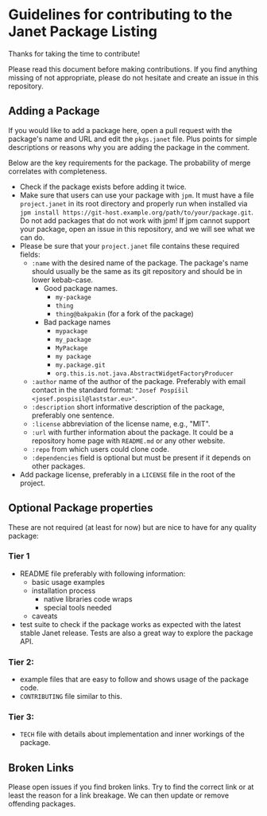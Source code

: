 # Guidelines for contributing to the Janet Package Listing

Thanks for taking the time to contribute!

Please read this document before making contributions. If you find anything
missing of not appropriate, please do not hesitate and create an issue in this
repository.

## Adding a Package

If you would like to add a package here, open a pull request with the
package's name and URL and edit the `pkgs.janet` file. Plus points for simple
descriptions or reasons why you are adding the package in the comment.

Below are the key requirements for the package. The
probability of merge correlates with completeness.

* Check if the package exists before adding it twice.
* Make sure that users can use your package with `jpm`. It must have a file
  `project.janet` in its root directory and properly run when installed via
  `jpm install https://git-host.example.org/path/to/your/package.git`. Do not add
  packages that do not work with jpm! If jpm cannot support your package,
  open an issue in this repository, and we will see what we can do.
* Please be sure that your `project.janet` file contains these required fields:
  * `:name` with the desired name of the package. The package's name should
  usually be the same as its git repository and should be in lower
  kebab-case.
    * Good package names.
      * `my-package`
      * `thing`
      * `thing@bakpakin` (for a fork of the package)
    * Bad package names
      * `mypackage`
      * `my_package`
      * `MyPackage`
      * `my package`
      * `my.package.git`
      * `org.this.is.not.java.AbstractWidgetFactoryProducer`
  *  `:author` name of the author of the package. Preferably with email contact
  in the standard format: `"Josef Pospíšil <josef.pospisil@laststar.eu>"`.
  * `:description` short informative description of the package, preferably one
  sentence.
  * `:license` abbreviation of the license name, e.g., "MIT".
  * `:url` with further information about the package. It could be a repository
  home page with `README.md` or any other website.
  * `:repo` from which users could clone code.
  * `:dependencies` field is optional but must be present if it depends on
  other packages.
* Add package license, preferably in a `LICENSE` file in the root of the
  project.


## Optional Package properties

These are not required (at least for now) but are nice to have for any quality
package:

### Tier 1

* README file preferably with following information:
  * basic usage examples
  * installation process
    * native libraries code wraps
    * special tools needed
  * caveats
* test suite to check if the package works as expected with the latest stable
  Janet release. Tests are also a great way to explore the package API.

### Tier 2:

* example files that are easy to follow and shows usage of the package code.
* `CONTRIBUTING` file similar to this.

### Tier 3:

* `TECH` file with details about implementation and inner workings of the package.


## Broken Links

Please open issues if you find broken links. Try to find the correct link or at least
the reason for a link breakage. We can then update or remove offending packages.
